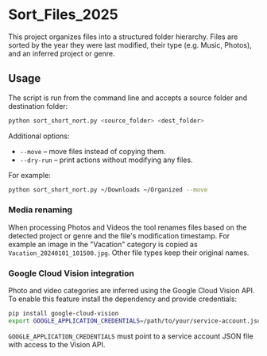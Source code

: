 # Sort_Files_2025
This project organizes files into a structured folder hierarchy. Files are
sorted by the year they were last modified, their type (e.g. Music, Photos),
and an inferred project or genre.

## Usage

The script is run from the command line and accepts a source folder and
destination folder:

```bash
python sort_short_nort.py <source_folder> <dest_folder>
```

Additional options:

- `--move` – move files instead of copying them.
- `--dry-run` – print actions without modifying any files.

For example:

```bash
python sort_short_nort.py ~/Downloads ~/Organized --move
```

### Media renaming

When processing Photos and Videos the tool renames files based on the detected
project or genre and the file's modification timestamp. For example an image in
the "Vacation" category is copied as `Vacation_20240101_101500.jpg`. Other file
types keep their original names.

### Google Cloud Vision integration

Photo and video categories are inferred using the Google Cloud Vision API. To
enable this feature install the dependency and provide credentials:

```bash
pip install google-cloud-vision
export GOOGLE_APPLICATION_CREDENTIALS=/path/to/your/service-account.json
```

`GOOGLE_APPLICATION_CREDENTIALS` must point to a service account JSON file with
access to the Vision API.
